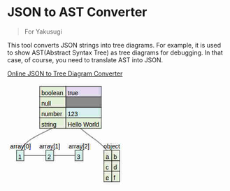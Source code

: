 JSON to AST Converter
==============================

> For Yakusugi

This tool converts JSON strings into tree diagrams. For example, it is used to show AST(Abstract Syntax Tree) as tree diagrams for debugging. In that case, of course, you need to translate AST into JSON.


[Online JSON to Tree Diagram Converter](http://)


![Screenshot](https://github.com/parthspatel-mendel/vtree/raw/master/imgs/vtree.jpg)
